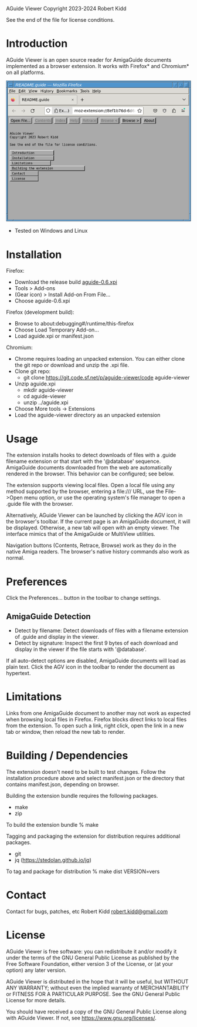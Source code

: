 AGuide Viewer
Copyright 2023-2024 Robert Kidd

See the end of the file for license conditions.

# Introduction

AGuide Viewer is an open source reader for AmigaGuide documents implemented as a browser extension.  It works with Firefox* and Chromium* on all platforms.

![screenshot](doc/screenshot.png)

* Tested on Windows and Linux

# Installation

Firefox:
 - Download the release build [aguide-0.6.xpi](https://sourceforge.net/projects/aguide-viewer/files/v0.6/aguide-0.6.xpi/download)
 - Tools > Add-ons
 - (Gear icon) > Install Add-on From File...
 - Choose aguide-0.6.xpi

Firefox (development build):
 - Browse to about:debugging#/runtime/this-firefox
 - Choose Load Temporary Add-on...
 - Load aguide.xpi or manifest.json

Chromium:
 - Chrome requires loading an unpacked extension.  You can either clone the git repo or download and unzip the .xpi file.
 - Clone git repo:
   - git clone https://git.code.sf.net/p/aguide-viewer/code aguide-viewer
 - Unzip aguide.xpi
   - mkdir aguide-viewer
   - cd aguide-viewer
   - unzip ../aguide.xpi
 - Choose More tools -> Extensions
 - Load the aguide-viewer directory as an unpacked extension
 
# Usage

The extension installs hooks to detect downloads of files with a .guide filename extension or that start with the '@database' sequence.  AmigaGuide documents downloaded from the web are automatically rendered in the browser.  This behavior can be configured; see below.

The extension supports viewing local files.  Open a local file using any method supported by the browser, entering a file:/// URL, use the File->Open menu option, or use the operating system's file manager to open a .guide file with the browser.

Alternatively, AGuide Viewer can be launched by clicking the AGV icon in the browser's toolbar.  If the current page is an AmigaGuide document, it will be displayed.  Otherwise, a new tab will open with an empty viewer.  The interface mimics that of the AmigaGuide or MultiView utilities.

Navigation buttons (Contents, Retrace, Browse) work as they do in the native Amiga readers.  The browser's native history commands also work as normal.

# Preferences

Click the Preferences... button in the toolbar to change settings.

## AmigaGuide Detection

* Detect by filename: Detect downloads of files with a filename extension of .guide and display in the viewer.
* Detect by signature: Inspect the first 9 bytes of each download and display in the viewer if the file starts with '@database'.

If all auto-detect options are disabled, AmigaGuide documents will load as plain text.  Click the AGV icon in the toolbar to render the document as hypertext.

# Limitations

Links from one AmigaGuide document to another may not work as expected when browsing local files in Firefox.  Firefox blocks direct links to local files from the extension.  To open such a link, right click, open the link in a new tab or window, then reload the new tab to render.

# Building / Dependencies

The extension doesn't need to be built to test changes.  Follow the installation procedure above and select manifest.json or the directory that contains manifest.json, depending on browser.

Building the extension bundle requires the following packages.
 - make
 - zip

To build the extension bundle
 % make

Tagging and packaging the extension for distribution requires additional packages.
 - git
 - jq (https://stedolan.github.io/jq)

To tag and package for distribution
 % make dist VERSION=vers

# Contact

Contact for bugs, patches, etc
Robert Kidd <robert.kidd@gmail.com>

# License

AGuide Viewer is free software: you can redistribute it and/or modify it under the terms of the GNU General Public License as published by the Free Software Foundation, either version 3 of the License, or (at your option) any later version.

AGuide Viewer is distributed in the hope that it will be useful, but WITHOUT ANY WARRANTY; without even the implied warranty of MERCHANTABILITY or FITNESS FOR A PARTICULAR PURPOSE. See the GNU General Public License for more details.

You should have received a copy of the GNU General Public License along with AGuide Viewer. If not, see <https://www.gnu.org/licenses/>.

